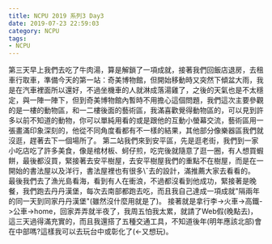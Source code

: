 ```yaml
---
title: NCPU 2019 系列3 Day3
date: 2019-07-23 22:59:03
category: NCPU
tags:
- NCPU
---
```

第三天早上我們去吃了牛肉湯，算是解鎖了一項成就，接著我們回飯店退房，去租車行取車，準備今天的第一站：奇美博物館，但開始移動時又突然下傾盆大雨，我是在汽車裡面所以還好，不過坐機車的人就淋成落湯雞了，之後的天氣也是不太穩定，與一陣一陣下，但到奇美博物館內暫時不用擔心這個問題，我們這次主要參觀的是一樓的動物區，和一二樓後面的藝術區，我滿喜歡覺得動物區的，可以見到許多以前不知道的動物，你可以單純用看的或是跟他的互動小螢幕交流，藝術區用一張畫滿印象深刻的，他從不同角度看都有不一樣的結果，其他部分像樂器區我們就沒逛，趕著去下一個場所了。
第二站我們來到安平區，先是逛老街，我們到一家小吃店吃了許多美食，像是棺材板、蚵仔煎，吃完後就隨意了逛一圈，有人想買蝦餅，最後都沒買，緊接著去安平樹屋，去安平樹屋我們的重點不在樹屋，而是在一開始的書法屋以及洋行，書法屋裡也有很多\ˇ去的設計，滿推薦大家去看看的。
最後我們去了漁光島看海，看到有人在衝浪，不過都沒看到他成功，緊接著是晚餐，我們跑去丹丹漢堡，每次去南部都跑去吃，而且我自己達成一項成就"隔兩年的同一天到同家丹丹漢堡"(雖然沒什麼用就是了)。
接著就是拿行李->火車->高鐵->公車->home，回家弄弄就半夜了，我周五怕我太累，就請了Web假(晚點去)，這三天過得滿充實的，而且我還搭了五種交通工具，不知道後年(明年應該北部)會在中部嗎?這樣我可以去玩台中或彰化了(<-又想玩)。